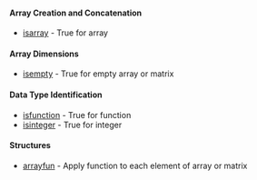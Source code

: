 #### Array Creation and Concatenation

- [isarray](/doc/datatype/isarray.md) - True for array

#### Array Dimensions

- [isempty](/doc/datatype/isempty.md) - True for empty array or matrix

#### Data Type Identification

- [isfunction](/doc/datatype/isfunction.md) - True for function
- [isinteger](/doc/datatype/isinteger.md) - True for integer

#### Structures

- [arrayfun](/doc/datatype/arrayfun.md) - Apply function to each element of array or matrix
